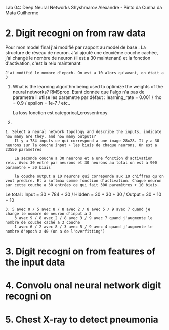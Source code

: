 Lab 04: Deep Neural Networks
Shyshmarov Alexandre - Pinto da Cunha da Mata Guilherme

# 2. Digit recogni on from raw data

Pour mon model final j'ai modifié par rapport au model de base :
    La structure de réseau de neuron. J'ai ajouté une deuxième couche cachée, j'ai changé le nombre de neuron (il est a 30 maintenant) et la fonction d'activation, c'est la relu maintenant

    J'ai modifié le nombre d'epoch. On est a 10 alors qu'avant, on était a 3

1. What is the learning algorithm being used to optimize the weights of the neural
networks?
    RMSprop.
    Etant donnée que l'algo n'a pas de parametre il utlise les parametre par défaut :
    learning_rate = 0.001 / rho = 0.9 / epsilon = 1e-7 / etc..

    La loss fonction est categorical_crossentropy

2. 

    1. Select a neural network topology and describe the inputs, indicate how many are they, and how many outputs?
        Il y a 784 inputs ce qui correspond a une image 28x28. Il y a 30 neurons sur la couche input + les biais de chaque neurons. On est a 23550 parametres 

        La seconde couche a 30 neurons et a une fonction d'activation relu. Avec 30 entré par neurons et 30 neurons au total on est a 900 parametre + 30 biais

        la couche output a 10 neurons qui correponde aux 10 chiffres qu'on veut predire. Et a softmax comme fonction d'activation. Chaque neuron sur cette couche a 30 entrées ce qui fait 300 paramètres + 10 biais.

Le total : Input = 30 * 784 + 30 / Hidden = 30 * 30 + 30 / Output = 30 * 10 + 10

    3. 5 avec 0 / 5 avec 8 / 8 avec 2 / 8 avec 5 / 9 avec 7 quand je change le nombre de neuron d'input a 3
        3 avec 9 / 8 avec 2 / 8 avec 3 / 9 avec 7 quand j'augmente le nombre de couche caché a 3 couche
        1 avec 6 / 2 avec 8 / 3 avec 5 / 9 avec 4 quand j'augmente le nombre d'epoch a 40 (on a de l'overfitting')

# 3. Digit recogni on from features of the input data

# 4. Convolu onal neural network digit recogni on

# 5. Chest X-ray to detect pneumonia
